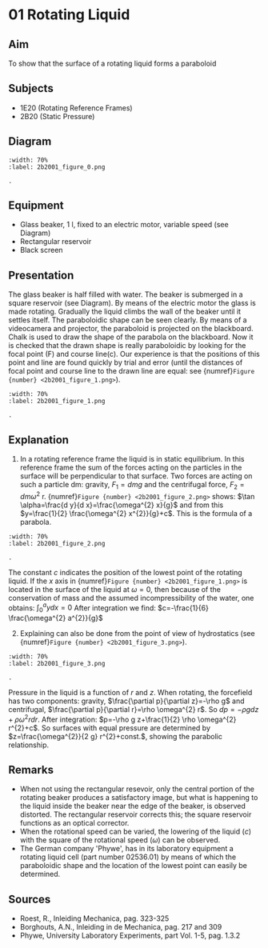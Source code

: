 # 01 Rotating Liquid 
    
  
## Aim   
 To show that the surface of a rotating liquid forms a paraboloid    
  
## Subjects   
* 1E20 (Rotating Reference Frames) 
* 2B20 (Static Pressure)   

## Diagram
   
```{figure} figures/figure_0.png
:width: 70%  
:label: 2b2001_figure_0.png  

. 
```

## Equipment
 *  Glass beaker, $1 \mathrm{~l}$, fixed to an electric motor, variable speed (see Diagram) 
 *  Rectangular reservoir 
 *  Black screen
     
  
## Presentation   
 The glass beaker is half filled with water. The beaker is submerged in a square reservoir (see Diagram). By means of the electric motor the glass is made rotating. Gradually the liquid climbs the wall of the beaker until it settles itself. The paraboloidic shape can be seen clearly. By means of a videocamera and projector, the paraboloid is projected on the blackboard. Chalk is used to draw the shape of the parabola on the blackboard. Now it is checked that the drawn shape is really paraboloidic by looking for the focal point (F) and course line(c). Our experience is that the positions of this point and line are found quickly by trial and error (until the distances of focal point and course line to the drawn line are equal: see {numref}`Figure {number} <2b2001_figure_1.png>`). 

```{figure} figures/figure_1.png
:width: 70%  
:label: 2b2001_figure_1.png  

. 
```
  
## Explanation   
 1. In a rotating reference frame the liquid is in static equilibrium. In this reference frame the sum of the forces acting on the particles in the surface will be perpendicular to that surface. Two forces are acting on such a particle dm: gravity, $F_{1}=d m g$ and the centrifugal force, $F_{2}=d m \omega^{2}$ r. {numref}`Figure {number} <2b2001_figure_2.png>` shows: $\tan \alpha=\frac{d y}{d x}=\frac{\omega^{2} x}{g}$ and from this $y=\frac{1}{2} \frac{\omega^{2} x^{2}}{g}+c$. This is the formula of a parabola.   
```{figure} figures/figure_2.png
:width: 70%  
:label: 2b2001_figure_2.png  

. 
```
The constant $c$ indicates the position of the lowest point of the rotating liquid. If the $x$ axis in {numref}`Figure {number} <2b2001_figure_1.png>` is located in the surface of the liquid at $\omega=0$, then because of the conservation of mass and the assumed incompressibility of the water, one obtains: 
$\int_{0}^{a} y d x=0$ After integration we find: $c=-\frac{1}{6} \frac{\omega^{2} a^{2}}{g}$   

2. Explaining can also be done from the point of view of hydrostatics (see {numref}`Figure {number} <2b2001_figure_3.png>`).

```{figure} figures/figure_3.png
:width: 70%  
:label: 2b2001_figure_3.png  

. 
```
Pressure in the liquid is a function of $r$ and $z$. When rotating, the forcefield has two components: gravity, $\frac{\partial p}{\partial z}=-\rho g$ and centrifugal, $\frac{\partial p}{\partial r}=\rho \omega^{2} r$. So $d p=-\rho g d z+\rho \omega^{2} r d r$. After integration: $p=-\rho g z+\frac{1}{2} \rho \omega^{2} r^{2}+c$. So surfaces with equal pressure are determined by $z=\frac{\omega^{2}}{2 g} r^{2}+const.$, showing the parabolic relationship.
  
## Remarks
 *  When not using the rectangular resevoir, only the central portion of the rotating beaker produces a satisfactory image, but what is happening to the liquid inside the beaker near the edge of the beaker, is observed distorted. The rectangular reservoir corrects this; the square reservoir functions as an optical corrector. 
 *  When the rotational speed can be varied, the lowering of the liquid ($c$) with the square of the rotational speed ($\omega$) can be observed. 
 *  The German company 'Phywe', has in its laboratory equipment a rotating liquid cell (part number 02536.01) by means of which the paraboloidic shape and the location of the lowest point can easily be determined.
    
  
## Sources
 *  Roest, R., Inleiding Mechanica, pag. 323-325 
 *  Borghouts, A.N., Inleiding in de Mechanica, pag. 217 and 309 
 *  Phywe, University Laboratory Experiments, part Vol. 1-5, pag. 1.3.2
  